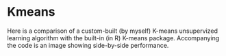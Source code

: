 # Kmeans

Here is a comparison of a custom-built (by myself) K-means unsupervized learning algorithm with the built-in (in R) K-means package. Accompanying the code is an image showing side-by-side performance.
